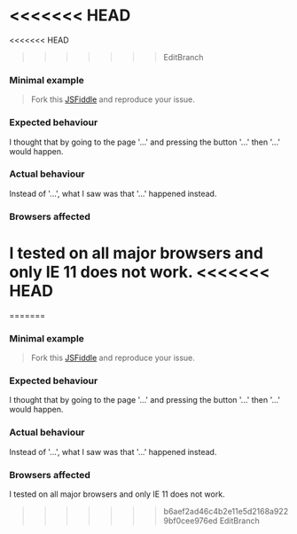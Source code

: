 <<<<<<< HEAD
=======
<<<<<<< HEAD
>>>>>>> EditBranch
### Minimal example

> Fork this [JSFiddle](https://jsfiddle.net/zenorocha/5kk0eysw/) and reproduce your issue.

### Expected behaviour

I thought that by going to the page '...' and pressing the button '...' then '...' would happen.

### Actual behaviour

Instead of '...', what I saw was that '...' happened instead.

### Browsers affected

I tested on all major browsers and only IE 11 does not work.
<<<<<<< HEAD
=======
=======
### Minimal example

> Fork this [JSFiddle](https://jsfiddle.net/zenorocha/5kk0eysw/) and reproduce your issue.

### Expected behaviour

I thought that by going to the page '...' and pressing the button '...' then '...' would happen.

### Actual behaviour

Instead of '...', what I saw was that '...' happened instead.

### Browsers affected

I tested on all major browsers and only IE 11 does not work.
>>>>>>> b6aef2ad46c4b2e11e5d2168a9229bf0cee976ed
>>>>>>> EditBranch
